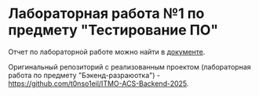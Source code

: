 # Лабораторная работа №1 по предмету "Тестирование ПО" #

Отчет по лабораторной работе можно найти в [документе](https://docs.google.com/document/d/1UsdjwjR7ad1ghQ6egw54AAfK1SKiuoXlUMsUUV6B4SA/edit?usp=sharing).

Оригинальный репозиторий с реализованным проектом (лабораторная работа по предмету "Бэкенд-разраюотка") - https://github.com/t0nso1eil/ITMO-ACS-Backend-2025.
